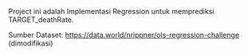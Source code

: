Project ini adalah Implementasi Regression untuk memprediksi TARGET_deathRate.

Sumber Dataset: https://data.world/nrippner/ols-regression-challenge (dimodifikasi)
